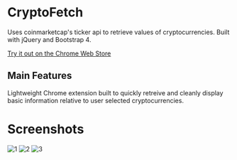 # CryptoFetch
Uses coinmarketcap's ticker api to retrieve values of cryptocurrencies. Built with jQuery and Bootstrap 4.

[Try it out on the Chrome Web Store](https://chrome.google.com/webstore/detail/cryptofetch/hlpoeobjjmjlelkcodhmlnkbffajhine?utm_source=chrome-app-launcher-info-dialog)
## Main Features
Lightweight Chrome extension built to quickly retreive and cleanly display basic information relative to user selected cryptocurrencies.

# Screenshots
![1](https://lh3.googleusercontent.com/7URXB9qx1xx3eylMmt_F_nC1Z6RMTCpHcm3gCRApC2vHTs2YAYiWgWkgKPDkv8WRkpRirolyNQ=w640-h400-e365)
![2](https://lh3.googleusercontent.com/P7Vm34LGu3f4dDq_-2gLtzuDnB6jNXjCdwkvlpd7vokPnXFBZP7ilt5XbsguEdEJrix6GLLtthg=w640-h400-e365)
![3](https://lh3.googleusercontent.com/J0FUg8aBvutANM2UDrqvPFllCazwhi_tQsd_Y-Z5qBL0LacQpAtCixW0oeDdUKdSSCnU0l31Pg=w640-h400-e365)
